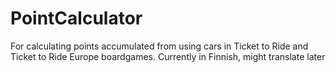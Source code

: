 # PointCalculator

For calculating points accumulated from using cars in Ticket to Ride and Ticket to Ride Europe boardgames. Currently in Finnish, might translate later
